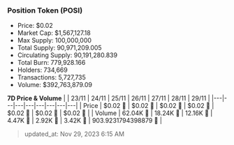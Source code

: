 
  ### Position Token (POSI)
  - Price: $0.02
  - Market Cap: $1,567,127.18
  - Max Supply: 100,000,000
  - Total Supply: 90,971,209.005
  - Circulating Supply: 90,191,280.839
  - Total Burn: 779,928.166
  - Holders: 734,669
  - Transactions: 5,727,735
  - Volume: $392,763,879.09

  **7D Price & Volume**
  | | 23&#x2F;11 | 24&#x2F;11 | 25&#x2F;11 | 26&#x2F;11 | 27&#x2F;11 | 28&#x2F;11 | 29&#x2F;11 |
  |---|---|---|---|---|---|---|---|
  | Price | $0.02 🔻 | $0.02 🚀 | $0.02 🔻 | $0.02 🔻 | $0.02 🔻 | $0.02 🚀 | $0.02 🚀 |
  | Volume | 62.04K 🚀 | 18.24K 🔻 | 12.16K 🔻 | 4.47K 🔻 | 2.92K 🔻 | 3.42K 🚀 | 903.9231794398879 🔻 |

  > updated_at: Nov 29, 2023 6:15 AM
